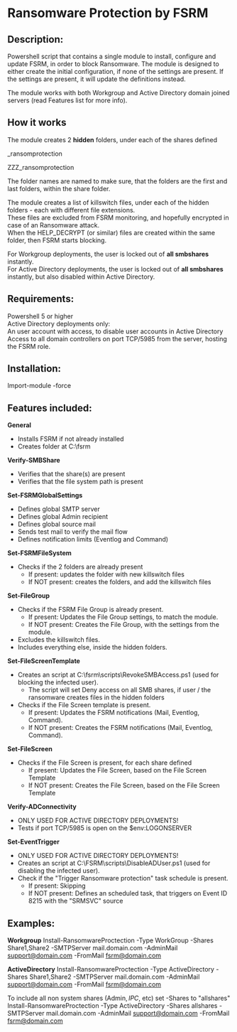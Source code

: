 # Ransomware Protection by FSRM

## Description:
Powershell script that contains a single module to install, configure and update FSRM, in order to block Ransomware.
The module is designed to either create the initial configuration, if none of the settings are present.
If the settings are present, it will update the definitions instead.

The module works with both Workgroup and Active Directory domain joined servers (read Features list for more info).

## How it works
The module creates 2 **hidden** folders, under each of the shares defined

_ransomprotection

ZZZ_ransomprotection

The folder names are named to make sure, that the folders are the first and last folders, within the share folder.

The module creates a list of killswitch files, under each of the hidden folders - each with different file extensions.  
These files are excluded from FSRM monitoring, and hopefully encrypted in case of an Ransomware attack.  
When the HELP_DECRYPT (or similar) files are created within the same folder, then FSRM starts blocking.

For Workgroup deployments, the user is locked out of **all smbshares** instantly.  
For Active Directory deployments, the user is locked out of **all smbshares** instantly, but also disabled within Active Directory.




## Requirements:
Powershell 5 or higher  
Active Directory deployments only:  
An user account with access, to disable user accounts in Active Directory  
Access to all domain controllers on port TCP/5985 from the server, hosting the FSRM role.  

## Installation:
Import-module <path to module> -force

## Features included:
**General**
  - Installs FSRM if not already installed
  - Creates folder at C:\fsrm

**Verify-SMBShare**
  - Verifies that the share(s) are present
  - Verifies that the file system path is present

**Set-FSRMGlobalSettings**
  - Defines global SMTP server
  - Defines global Admin recipient
  - Defines global source mail
  - Sends test mail to verify the mail flow
  - Defines notification limits (Eventlog and Command)

**Set-FSRMFileSystem**
  - Checks if the 2 folders are already present
    - If present: updates the folder with new killswitch files
    - If NOT present: creates the folders, and add the killswitch files

**Set-FileGroup**
  - Checks if the FSRM File Group is already present.
    - If present: Updates the File Group settings, to match the module.
    - If NOT present: Creates the File Group, with the settings from the module.
  - Excludes the killswitch files.
  - Includes everything else, inside the hidden folders.
  
**Set-FileScreenTemplate**
  - Creates an script at C:\fsrm\scripts\RevokeSMBAccess.ps1 (used for blocking the infected user).
    - The script will set Deny access on all SMB shares, if user / the ransomware creates files in the hidden folders
  - Checks if the File Screen template is present.
    - If present: Updates the FSRM notifications (Mail, Eventlog, Command).
    - If NOT present: Creates the FSRM notifications (Mail, Eventlog, Command).
  
**Set-FileScreen**
  - Checks if the File Screen is present, for each share defined
    - If present: Updates the File Screen, based on the File Screen Template
    - If NOT present: Creates the File Screen, based on the File Screen Template

**Verify-ADConnectivity**
  - ONLY USED FOR ACTIVE DIRECTORY DEPLOYMENTS!
  - Tests if port TCP/5985 is open on the $env:LOGONSERVER
  
**Set-EventTrigger**
  - ONLY USED FOR ACTIVE DIRECTORY DEPLOYMENTS!
  - Creates an script at C:\FSRM\scripts\DisableADUser.ps1 (used for disabling the infected user).
  - Check if the "Trigger Ransomware protection" task schedule is present.
    - If present: Skipping
    - If NOT present: Defines an scheduled task, that triggers on Event ID 8215 with the "SRMSVC" source
    
    

## Examples:
**Workgroup**
Install-RansomwareProctection -Type WorkGroup -Shares Share1,Share2 -SMTPServer mail.domain.com -AdminMail support@domain.com -FromMail fsrm@domain.com
  
**ActiveDirectory**
Install-RansomwareProctection -Type ActiveDirectory -Shares Share1,Share2 -SMTPServer mail.domain.com -AdminMail support@domain.com -FromMail fsrm@domain.com

To include all non system shares (Admin$, IPC$, etc) set -Shares to "allshares"
Install-RansomwareProctection -Type ActiveDirectory -Shares allshares -SMTPServer mail.domain.com -AdminMail support@domain.com -FromMail fsrm@domain.com

